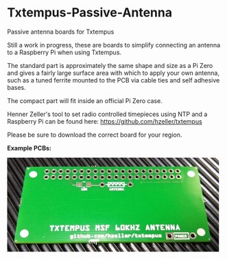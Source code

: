# Txtempus-Passive-Antenna
Passive antenna boards for Txtempus

Still a work in progress, these are boards to simplify connecting an antenna to a Raspberry Pi when using Txtempus.

The standard part is approximately the same shape and size as a Pi Zero and gives a fairly large surface area with which to apply your own antenna, such as a tuned ferrite mounted to the PCB via cable ties and self adhesive bases.

The compact part will fit inside an official Pi Zero case.

Henner Zeller's tool to set radio controlled timepieces using NTP and a Raspberry Pi can be found here:
https://github.com/hzeller/txtempus

Please be sure to download the correct board for your region.

**Example PCBs:**

![PCB examples](https://github.com/GOTO-GOSUB/Txtempus-Passive-Antenna/blob/6059122e0f80b1dd0b6ca91867388da4089187ee/Images/MSF%20(UK)%20Standard.jpg)
